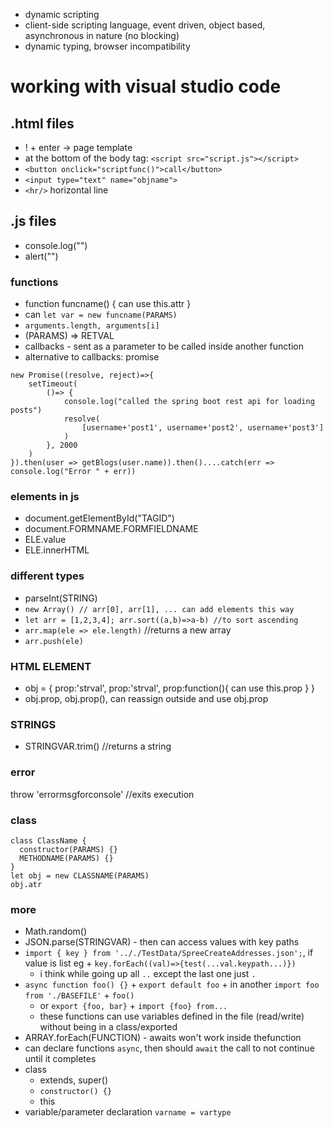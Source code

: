 * dynamic scripting
* client-side scripting language, event driven, object based, asynchronous in nature (no blocking)
* dynamic typing, browser incompatibility
# working with visual studio code
## .html files
* ! + enter -> page template
* at the bottom of the body tag: `<script src="script.js"></script>`
* `<button onclick="scriptfunc()">call</button>`
* `<input type="text" name="objname">`
* `<hr/>` horizontal line
## .js files
* console.log("")
* alert("")
### functions
* function funcname() { can use this.attr }
* can `let var = new funcname(PARAMS)`
* `arguments.length, arguments[i]`
* (PARAMS) => RETVAL
* callbacks - sent as a parameter to be called inside another function
* alternative to callbacks: promise
```
new Promise((resolve, reject)=>{
    setTimeout(
        ()=> {
            console.log("called the spring boot rest api for loading posts")
            resolve(
                [username+'post1', username+'post2', username+'post3']
            )
        }, 2000
    )
}).then(user => getBlogs(user.name)).then()....catch(err => console.log("Error " + err))
```
### elements in js
* document.getElementById("TAGID")
* document.FORMNAME.FORMFIELDNAME
* ELE.value
* ELE.innerHTML
### different types
* parseInt(STRING)
* `new Array() // arr[0], arr[1], ... can add elements this way`
* `let arr = [1,2,3,4]; arr.sort((a,b)=>a-b) //to sort ascending`
* `arr.map(ele => ele.length)` //returns a new array
* `arr.push(ele)`
### HTML ELEMENT
* obj = { prop:'strval', prop:'strval', prop:function(){ can use this.prop } }
* obj.prop, obj.prop(), can reassign outside and use obj.prop
### STRINGS
* STRINGVAR.trim() //returns a string
### error
throw 'errormsgforconsole' //exits execution
### class
```
class ClassName {
  constructor(PARAMS) {}
  METHODNAME(PARAMS) {}
}
let obj = new CLASSNAME(PARAMS)
obj.atr
```
### more
* Math.random()
* JSON.parse(STRINGVAR) - then can access values with key paths
* `import { key } from '.././TestData/SpreeCreateAddresses.json';`, if value is list eg + `key.forEach((val)=>{test(...val.keypath...)})`
  * i think while going up all `..` except the last one just `.`
* `async function foo() {}` + `export default foo` + in another `import foo from './BASEFILE'` + `foo()`
  * or `export {foo, bar}` + `import {foo} from...`
  * these functions can use variables defined in the file (read/write) without being in a class/exported
* ARRAY.forEach(FUNCTION) - awaits won't work inside thefunction
* can declare functions `async`, then should `await` the call to not continue until it completes
* class
  * extends, super()
  * `constructor() {}`
  * this
* variable/parameter declaration `varname = vartype`
